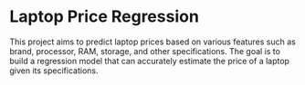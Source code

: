 # Laptop Price Regression
This project aims to predict laptop prices based on various features such as brand, processor, RAM, storage, and other specifications. The goal is to build a regression model that can accurately estimate the price of a laptop given its specifications.
